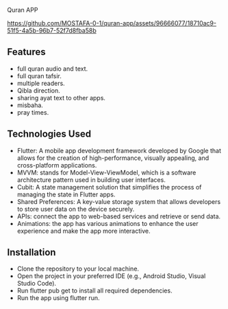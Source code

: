 Quran APP 

https://github.com/MOSTAFA-0-1/quran-app/assets/96666077/18710ac9-51f5-4a5b-96b7-52f7d8fba58b



## Features

- full quran audio and text.
- full quran tafsir.
- multiple readers.
- Qibla direction.
- sharing ayat text to other apps.
- misbaha.
- pray times.




## Technologies Used

- Flutter: A mobile app development framework developed by Google that allows for the creation of high-performance, visually appealing, and cross-platform applications.
- MVVM: stands for Model-View-ViewModel, which is a software architecture pattern used in building user interfaces.
- Cubit: A state management solution that simplifies the process of managing the state in Flutter apps.
- Shared Preferences: A key-value storage system that allows developers to store user data on the device securely.
- APIs: connect the app to web-based services and retrieve or send data.
- Animations: the app has various animations to enhance the user experience and make the app more interactive.



## Installation

- Clone the repository to your local machine.
- Open the project in your preferred IDE (e.g., Android Studio, Visual Studio Code).
- Run flutter pub get to install all required dependencies.
- Run the app using flutter run.
